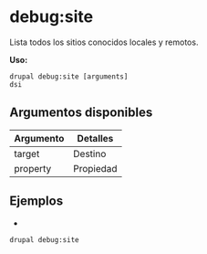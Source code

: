 # debug:site
Lista todos los sitios conocidos locales y remotos.

**Uso:**
```
drupal debug:site [arguments]
dsi
```

## Argumentos disponibles
Argumento | Detalles
---------|-------------
target | Destino
property | Propiedad

## Ejemplos
* 
```
drupal debug:site
```
